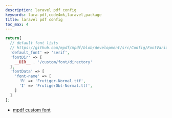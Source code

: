 ```yaml
---
description: laravel pdf config
keywords: lara-pdf,code4mk,laravel,package
title: laravel pdf config
toc_max: 4
---
```


```php
return[
  // default font lists
  // https://github.com/mpdf/mpdf/blob/development/src/Config/FontVariables.php
  'default_font' => 'serif',
  'fontDir' => [
    __DIR__ . '/custom/font/directory'
  ],
  'fontData' => [
    'font-name' => [
      'R' => 'Frutiger-Normal.ttf',
      'I' => 'FrutigerObl-Normal.ttf',
    ]
  ]
];
```

* [mpdf custom font](https://mpdf.github.io/fonts-languages/fonts-in-mpdf-7-x.html)
